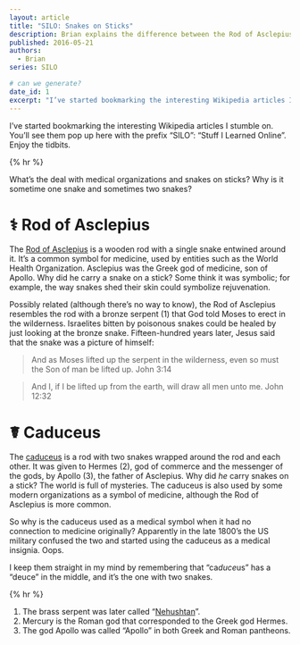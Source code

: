 ```yaml
---
layout: article
title: "SILO: Snakes on Sticks"
description: Brian explains the difference between the Rod of Asclepius and the caduceus
published: 2016-05-21
authors:
  - Brian
series: SILO

# can we generate?
date_id: 1
excerpt: "I’ve started book­mark­ing the in­ter­est­ing Wikipedia ar­ti­cles I stum­ble on. You’ll see them pop up here with the pre­fix “SILO”: “Stuff I Learned On­line”. En­joy the tid­bits."
---
```

I’ve started bookmarking the interesting Wikipedia articles I stumble on. You’ll see them pop up here with the prefix “SILO”: “Stuff I Learned Online”. Enjoy the tidbits.

{% hr %}

What’s the deal with medical organizations and snakes on sticks? Why is it sometime one snake and sometimes two snakes?

# <span class="giga">⚕</span> Rod of Asclepius
The [Rod of Asclepius](https://en.m.wikipedia.org/wiki/Rod_of_Asclepius) is a wooden rod with a single snake entwined around it. It’s a common symbol for medicine, used by entities such as the World Health Organization. Asclepius was the Greek god of medicine, son of Apollo. Why did he carry a snake on a stick? Some think it was symbolic; for example, the way snakes shed their skin could symbolize rejuvenation.

Possibly related (although there’s no way to know), the Rod of Asclepius resembles the rod with a bronze serpent (1) that God told Moses to erect in the wilderness. Israelites bitten by poisonous snakes could be healed by just looking at the bronze snake. Fifteen-hundred years later, Jesus said that the snake was a picture of himself:

> And as Moses lifted up the serpent in the wilderness, even so must the Son of man be lifted up.  John 3:14

> And I, if I be lifted up from the earth, will draw all men unto me. John 12:32

# <span class="giga">☤</span> Caduceus
The [caduceus](https://en.m.wikipedia.org/wiki/Caduceus) 
is a rod with two snakes wrapped around the rod and each other. It was given to Hermes (2), god of commerce and the messenger of the gods, by Apollo (3), the father of Asclepius. Why did *he* carry snakes on a stick? The world is full of mysteries. The caduceus is also used by some modern organizations as a symbol of medicine, although the Rod of Asclepius is more common.

So why is the caduceus used as a medical symbol when it had no connection to medicine originally? Apparently in the late 1800’s the US military confused the two and started using the caduceus as a medical insignia. Oops.

I keep them straight in my mind by remembering that “ca*duce*us” has a “deuce” in the middle, and it’s the one with two snakes.

{% hr %}

1. The brass serpent was later called “[Nehushtan](https://www.biblegateway.com/passage/?search=2%20Kings+18:4&amp;version=KJV)”.   
2. Mercury is the Roman god that corresponded to the Greek god Hermes.
3. The god Apollo was called “Apollo” in both Greek and Roman pantheons.